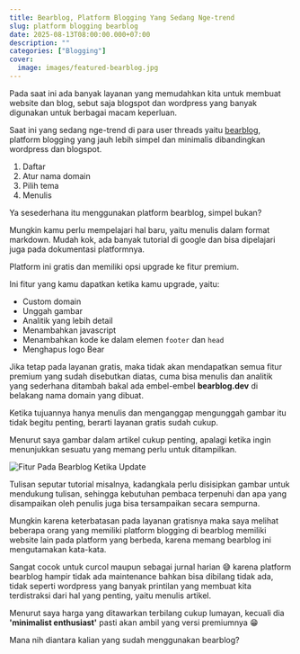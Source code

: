 ```yaml
---
title: Bearblog, Platform Blogging Yang Sedang Nge-trend
slug: platform blogging bearblog
date: 2025-08-13T08:00:00.000+07:00
description: ""
categories: ["Blogging"]
cover: 
  image: images/featured-bearblog.jpg
---
```

Pada saat ini ada banyak layanan yang memudahkan kita untuk membuat website dan blog, sebut saja blogspot dan wordpress yang banyak digunakan untuk berbagai macam keperluan.

Saat ini yang sedang nge-trend di para user threads yaitu [bearblog](https://bearblog.dev), platform blogging yang jauh lebih simpel dan minimalis dibandingkan wordpress dan blogspot.

1. Daftar
2. Atur nama domain
3. Pilih tema
4. Menulis

Ya sesederhana itu menggunakan platform bearblog, simpel bukan?

Mungkin kamu perlu mempelajari hal baru, yaitu menulis dalam format markdown. Mudah kok, ada banyak tutorial di google dan bisa dipelajari juga pada dokumentasi platformnya.

Platform ini gratis dan memiliki opsi upgrade ke fitur premium.

Ini fitur yang kamu dapatkan ketika kamu upgrade, yaitu:

* Custom domain
* Unggah gambar
* Analitik yang lebih detail
* Menambahkan javascript
* Menambahkan kode ke dalam elemen `footer` dan `head`
* Menghapus logo Bear

Jika tetap pada layanan gratis, maka tidak akan mendapatkan semua fitur premium yang sudah disebutkan diatas, cuma bisa menulis dan analitik yang sederhana ditambah bakal ada embel-embel **bearblog.dev** di belakang nama domain yang dibuat.

Ketika tujuannya hanya menulis dan menganggap mengunggah gambar itu tidak begitu penting, berarti layanan gratis sudah cukup.

Menurut saya gambar dalam artikel cukup penting, apalagi ketika ingin menunjukkan sesuatu yang memang perlu untuk ditampilkan.

![Fitur Pada Bearblog Ketika Update](/images/upgrade-bearblog.png "Fitur Pada Bearblog Ketika Update")

Tulisan seputar tutorial misalnya, kadangkala perlu disisipkan gambar untuk mendukung tulisan, sehingga kebutuhan pembaca terpenuhi dan apa yang disampaikan oleh penulis juga bisa tersampaikan secara sempurna.

Mungkin karena keterbatasan pada layanan gratisnya maka saya melihat beberapa orang yang memiliki platform blogging di bearblog memiliki website lain pada platform yang berbeda, karena memang bearblog ini mengutamakan kata-kata.

Sangat cocok untuk curcol maupun sebagai jurnal harian 😅 karena platform bearblog hampir tidak ada maintenance bahkan bisa dibilang tidak ada, tidak seperti wordpress yang banyak printilan yang membuat kita terdistraksi dari hal yang penting, yaitu menulis artikel.

Menurut saya harga yang ditawarkan terbilang cukup lumayan, kecuali dia **'minimalist enthusiast'** pasti akan ambil yang versi premiumnya 😁

Mana nih diantara kalian yang sudah menggunakan bearblog?
